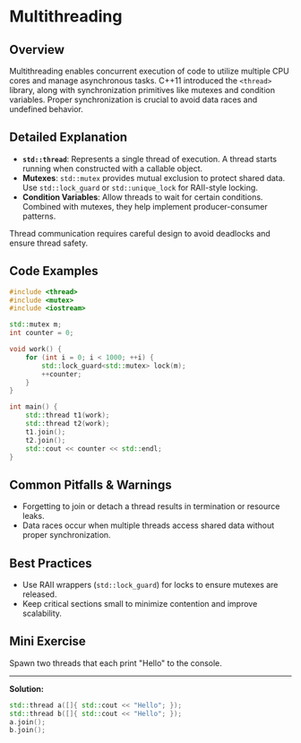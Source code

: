 # Multithreading

## Overview
Multithreading enables concurrent execution of code to utilize multiple CPU cores and manage asynchronous tasks. C++11 introduced the `<thread>` library, along with synchronization primitives like mutexes and condition variables. Proper synchronization is crucial to avoid data races and undefined behavior.

## Detailed Explanation
- **`std::thread`**: Represents a single thread of execution. A thread starts running when constructed with a callable object.
- **Mutexes**: `std::mutex` provides mutual exclusion to protect shared data. Use `std::lock_guard` or `std::unique_lock` for RAII-style locking.
- **Condition Variables**: Allow threads to wait for certain conditions. Combined with mutexes, they help implement producer-consumer patterns.

Thread communication requires careful design to avoid deadlocks and ensure thread safety.

## Code Examples
```cpp
#include <thread>
#include <mutex>
#include <iostream>

std::mutex m;
int counter = 0;

void work() {
    for (int i = 0; i < 1000; ++i) {
        std::lock_guard<std::mutex> lock(m);
        ++counter;
    }
}

int main() {
    std::thread t1(work);
    std::thread t2(work);
    t1.join();
    t2.join();
    std::cout << counter << std::endl;
}
```

## Common Pitfalls & Warnings
- Forgetting to join or detach a thread results in termination or resource leaks.
- Data races occur when multiple threads access shared data without proper synchronization.

## Best Practices
- Use RAII wrappers (`std::lock_guard`) for locks to ensure mutexes are released.
- Keep critical sections small to minimize contention and improve scalability.

## Mini Exercise
Spawn two threads that each print "Hello" to the console.

---
**Solution:**
```cpp
std::thread a([]{ std::cout << "Hello"; });
std::thread b([]{ std::cout << "Hello"; });
a.join();
b.join();
```
